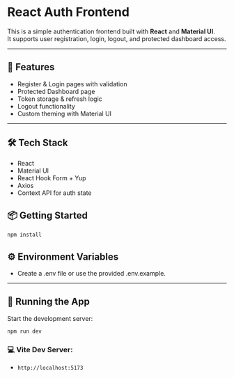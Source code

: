 # React Auth Frontend

This is a simple authentication frontend built with **React** and **Material UI**.  
It supports user registration, login, logout, and protected dashboard access.

---

## 🚀 Features

- Register & Login pages with validation
- Protected Dashboard page
- Token storage & refresh logic
- Logout functionality
- Custom theming with Material UI

---

## 🛠️ Tech Stack

- React
- Material UI
- React Hook Form + Yup
- Axios
- Context API for auth state

## 📦 Getting Started

```bash
npm install
```

## ⚙️ Environment Variables

- Create a .env file or use the provided .env.example.

---

## 🧪 Running the App

Start the development server:

```sh
npm run dev
```

### 💻 Vite Dev Server:

- `http://localhost:5173`
